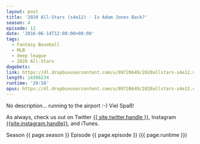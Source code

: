 ```yaml
---
layout: post
title: '2020 All-Stars (s4e12) - Is Adam Jones Back?'
season: 4
episode: 12
date: '2016-06-14T12:00:00+00:00'
tags:
  - Fantasy Baseball
  - MLB
  - deep league
  - 2020 All-Stars
dogebets:
link: https://dl.dropboxusercontent.com/u/89720649/2020allstars-s4e12.mp3
length: 14386234
runtime: '29:58'
opus: https://dl.dropboxusercontent.com/u/89720649/2020allstars-s4e12.opus
---
```

No description... running to the airport :-)  Viel Spaß!  

As always, check us out on Twitter [{{ site.twitter.handle }}]({{site.twitter.url}}), Instagram [{{site.instagram.handle}}]({{site.instagram.url}}), and iTunes.  

Season {{ page.season }} Episode {{ page.episode }} ({{ page.runtime }})  
